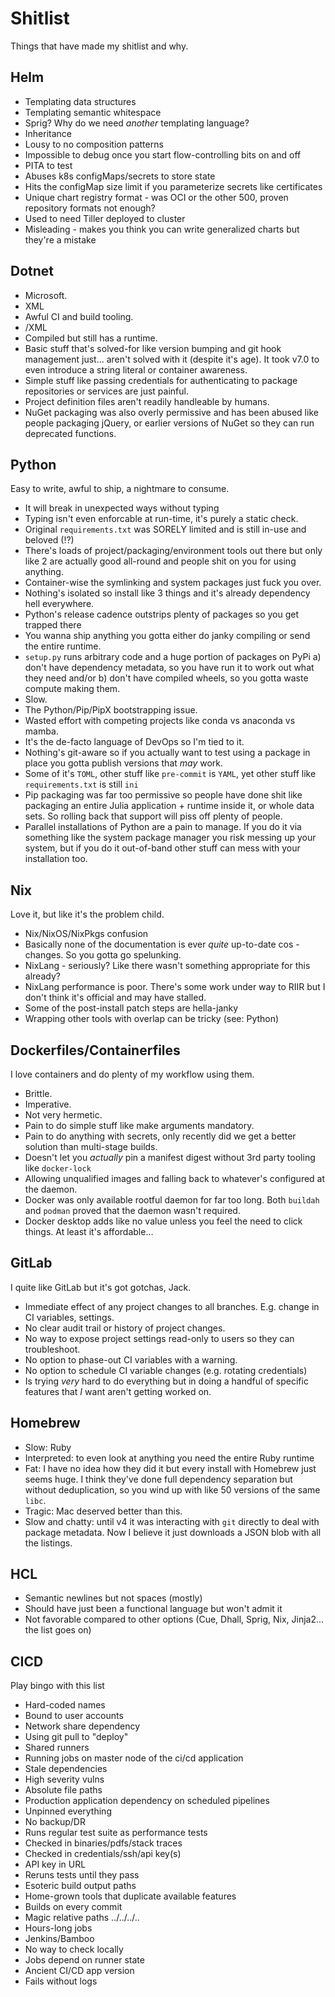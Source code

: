 # Shitlist

Things that have made my shitlist and why.

## Helm

- Templating data structures
- Templating semantic whitespace
- Sprig? Why do we need _another_ templating language?
- Inheritance
- Lousy to no composition patterns
- Impossible to debug once you start flow-controlling bits on and off
- PITA to test
- Abuses k8s configMaps/secrets to store state
- Hits the configMap size limit if you parameterize secrets like certificates
- Unique chart registry format - was OCI or the other 500, proven repository formats not enough?
- Used to need Tiller deployed to cluster
- Misleading - makes you think you can write generalized charts but they're a mistake

## Dotnet

- Microsoft.
- XML
- Awful CI and build tooling.
- /XML
- Compiled but still has a runtime.
- Basic stuff that's solved-for like version bumping and git hook management just... aren't solved with it (despite it's age). It took v7.0 to even introduce a string literal or container awareness.
- Simple stuff like passing credentials for authenticating to package repositories or services are just painful.
- Project definition files aren't readily handleable by humans.
- NuGet packaging was also overly permissive and has been abused like people packaging jQuery, or earlier versions of NuGet so they can run deprecated functions.

## Python

Easy to write, awful to ship, a nightmare to consume.

- It will break in unexpected ways without typing
- Typing isn't even enforcable at run-time, it's purely a static check.
- Original `requirements.txt` was SORELY limited and is still in-use and beloved (⁉)
- There's loads of project/packaging/environment tools out there but only like 2 are actually good all-round and people shit on you for using anything.
- Container-wise the symlinking and system packages just fuck you over.
- Nothing's isolated so install like 3 things and it's already dependency hell everywhere.
- Python's release cadence outstrips plenty of packages so you get trapped there
- You wanna ship anything you gotta either do janky compiling or send the entire runtime.
- `setup.py` runs arbitrary code and a huge portion of packages on PyPi a) don't have dependency metadata, so you have run it to work out what they need and/or b) don't have compiled wheels, so you gotta waste compute making them.
- Slow.
- The Python/Pip/PipX bootstrapping issue.
- Wasted effort with competing projects like conda vs anaconda vs mamba.
- It's the de-facto language of DevOps so I'm tied to it.
- Nothing's git-aware so if you actually want to test using a package in place you gotta publish versions that _may_ work.
- Some of it's `TOML`, other stuff like `pre-commit` is `YAML`, yet other stuff like `requirements.txt` is still `ini`
- Pip packaging was far too permissive so people have done shit like packaging an entire Julia application + runtime inside it, or whole data sets. So rolling back that support will piss off plenty of people.
- Parallel installations of Python are a pain to manage. If you do it via something like the system package manager you risk messing up your system, but if you do it out-of-band other stuff can mess with your installation too.

## Nix

Love it, but like it's the problem child.

- Nix/NixOS/NixPkgs confusion
- Basically none of the documentation is ever _quite_ up-to-date cos - changes. So you gotta go spelunking.
- NixLang - seriously? Like there wasn't something appropriate for this already?
- NixLang performance is poor. There's some work under way to RIIR but I don't think it's official and may have stalled.
- Some of the post-install patch steps are hella-janky
- Wrapping other tools with overlap can be tricky (see: Python)

## Dockerfiles/Containerfiles

I love containers and do plenty of my workflow using them.

- Brittle.
- Imperative.
- Not very hermetic.
- Pain to do simple stuff like make arguments mandatory.
- Pain to do anything with secrets, only recently did we get a better solution than multi-stage builds.
- Doesn't let you _actually_ pin a manifest digest without 3rd party tooling like `docker-lock`
- Allowing unqualified images and falling back to whatever's configured at the daemon.
- Docker was only available rootful daemon for far too long. Both `buildah` and `podman` proved that the daemon wasn't required.
- Docker desktop adds like no value unless you feel the need to click things. At least it's affordable...

## GitLab

I quite like GitLab but it's got gotchas, Jack.

- Immediate effect of any project changes to all branches. E.g. change in CI variables, settings.
- No clear audit trail or history of project changes.
- No way to expose project settings read-only to users so they can troubleshoot.
- No option to phase-out CI variables with a warning.
- No option to schedule CI variable changes (e.g. rotating credentials)
- Is trying _very_ hard to do everything but in doing a handful of specific features that _I_ want aren't getting worked on.

## Homebrew

- Slow: Ruby
- Interpreted: to even look at anything you need the entire Ruby runtime
- Fat: I have no idea how they did it but every install with Homebrew just seems huge. I think they've done full dependency separation but without deduplication, so you wind up with like 50 versions of the same `libc`.
- Tragic: Mac deserved better than this.
- Slow and chatty: until v4 it was interacting with `git` directly to deal with package metadata. Now I believe it just downloads a JSON blob with all the listings.

## HCL

- Semantic newlines but not spaces (mostly)
- Should have just been a functional language but won't admit it
- Not favorable compared to other options (Cue, Dhall, Sprig, Nix, Jinja2... the list goes on)

## CICD

Play bingo with this list

- Hard-coded names
- Bound to user accounts
- Network share dependency
- Using git pull to "deploy"
- Shared runners
- Running jobs on master node of the ci/cd application
- Stale dependencies
- High severity vulns
- Absolute file paths
- Production application dependency on scheduled pipelines
- Unpinned everything
- No backup/DR
- Runs regular test suite as performance tests
- Checked in binaries/pdfs/stack traces
- Checked in credentials/ssh/api key(s)
- API key in URL
- Reruns tests until they pass
- Esoteric build output paths
- Home-grown tools that duplicate available features
- Builds on every commit
- Magic relative paths ../../../..
- Hours-long jobs
- Jenkins/Bamboo
- No way to check locally
- Jobs depend on runner state
- Ancient CI/CD app version
- Fails without logs

